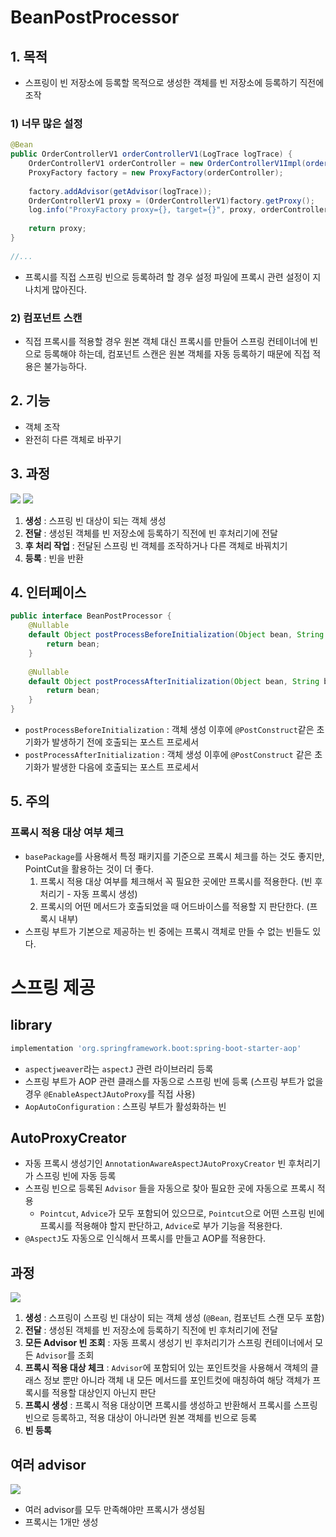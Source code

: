 # BeanPostProcessor
## 1. 목적
- 스프링이 빈 저장소에 등록할 목적으로 생성한 객체를 빈 저장소에 등록하기 직전에 조작
### 1) 너무 많은 설정
```java
@Bean  
public OrderControllerV1 orderControllerV1(LogTrace logTrace) {  
    OrderControllerV1 orderController = new OrderControllerV1Impl(orderServiceV1(logTrace));  
    ProxyFactory factory = new ProxyFactory(orderController);  
  
    factory.addAdvisor(getAdvisor(logTrace));  
    OrderControllerV1 proxy = (OrderControllerV1)factory.getProxy();  
    log.info("ProxyFactory proxy={}, target={}", proxy, orderController);  
  
    return proxy;  
}  
  
//...
```
- 프록시를 직접 스프링 빈으로 등록하려 할 경우 설정 파일에 프록시 관련 설정이 지나치게 많아진다.
### 2) 컴포넌트 스캔
- 직접 프록시를 적용할 경우 원본 객체 대신 프록시를 만들어 스프링 컨테이너에 빈으로 등록해야 하는데, 컴포넌트 스캔은 원본 객체를 자동 등록하기 때문에 직접 적용은 불가능하다.
## 2. 기능
- 객체 조작
- 완전히 다른 객체로 바꾸기
## 3. 과정
![](https://i.imgur.com/KbV0hRv.png)
![](https://i.imgur.com/ThVhyAE.png)
1. **생성** : 스프링 빈 대상이 되는 객체 생성
2. **전달** : 생성된 객체를 빈 저장소에 등록하기 직전에 빈 후처리기에 전달
3. **후 처리 작업** : 전달된 스프링 빈 객체를 조작하거나 다른 객체로 바꿔치기
4. **등록** : 빈을 반환
## 4. 인터페이스
```java
public interface BeanPostProcessor {  
    @Nullable  
    default Object postProcessBeforeInitialization(Object bean, String beanName) throws BeansException {  
        return bean;  
    }  
  
    @Nullable  
    default Object postProcessAfterInitialization(Object bean, String beanName) throws BeansException {  
        return bean;  
    }  
}
```
- `postProcessBeforeInitialization` : 객체 생성 이후에 `@PostConstruct`같은 초기화가 발생하기 전에 호출되는 포스트 프로세서
- `postProcessAfterInitialization` : 객체 생성 이후에 `@PostConstruct` 같은 초기화가 발생한 다음에 호출되는 포스트 프로세서
## 5. 주의
### 프록시 적용 대상 여부 체크
- `basePackage`를 사용해서 특정 패키지를 기준으로 프록시 체크를 하는 것도 좋지만, PointCut을 활용하는 것이 더 좋다.
	1. 프록시 적용 대상 여부를 체크해서 꼭 필요한 곳에만 프록시를 적용한다. (빈 후처리기 - 자동 프록시 생성)
	2. 프록시의 어떤 메서드가 호출되었을 때 어드바이스를 적용할 지 판단한다. (프록시 내부)
- 스프링 부트가 기본으로 제공하는 빈 중에는 프록시 객체로 만들 수 없는 빈들도 있다.
# 스프링 제공
## library
```gradle
implementation 'org.springframework.boot:spring-boot-starter-aop'
```
- `aspectjweaver`라는 `aspectJ` 관련 라이브러리 등록
- 스프링 부트가 AOP 관련 클래스를 자동으로 스프링 빈에 등록 (스프링 부트가 없을 경우 `@EnableAspectJAutoProxy`를 직접 사용)
- `AopAutoConfiguration` : 스프링 부트가 활성화하는 빈
## AutoProxyCreator
- 자동 프록시 생성기인 `AnnotationAwareAspectJAutoProxyCreator` 빈 후처리기가 스프링 빈에 자동 등록
- 스프링 빈으로 등록된 `Advisor` 들을 자동으로 찾아 필요한 곳에 자동으로 프록시 적용
	- `Pointcut`, `Advice`가 모두 포함되어 있으므로, `Pointcut`으로 어떤 스프링 빈에 프록시를 적용해야 할지 판단하고, `Advice`로 부가 기능을 적용한다.
- `@AspectJ`도 자동으로 인식해서 프록시를 만들고 AOP를 적용한다.
## 과정
![](https://i.imgur.com/X3wbXQv.png)
1. **생성** : 스프링이 스프링 빈 대상이 되는 객체 생성 (`@Bean`, 컴포넌트 스캔 모두 포함)
2. **전달** : 생성된 객체를 빈 저장소에 등록하기 직전에 빈 후처리기에 전달
3. **모든 Advisor 빈 조회** : 자동 프록시 생성기 빈 후처리기가 스프링 컨테이너에서 모든 `Advisor`를 조회
4. **프록시 적용 대상 체크** : `Advisor`에 포함되어 있는 포인트컷을 사용해서 객체의 클래스 정보 뿐만 아니라 객체 내 모든 메서드를 포인트컷에 매칭하여 해당 객체가 프록시를 적용할 대상인지 아닌지 판단
5. **프록시 생성** : 프록시 적용 대상이면 프록시를 생성하고 반환해서 프록시를 스프링 빈으로 등록하고, 적용 대상이 아니라면 원본 객체를 빈으로 등록
6. **빈 등록**
## 여러 advisor
![](https://i.imgur.com/TmfOXRR.png)
- 여러 advisor를 모두 만족해야만 프록시가 생성됨
- 프록시는 1개만 생성